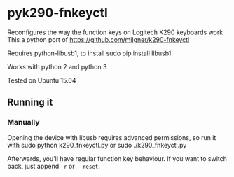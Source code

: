 # pyk290-fnkeyctl

Reconfigures the way the function keys on Logitech K290 keyboards work
This a python port of https://github.com/milgner/k290-fnkeyctl

Requires python-libusb1, to install
    sudo pip install libusb1

Works with python 2 and python 3

Tested on Ubuntu 15.04
## Running it

### Manually

Opening the device with libusb requires advanced permissions, so run it with
    sudo python k290_fnkeyctl.py
or
    sudo ./k290_fnkeyctl.py

Afterwards, you'll have regular function key behaviour. If you want to switch
back, just append `-r` or `--reset`.
